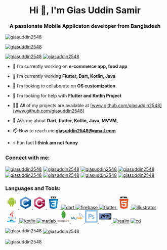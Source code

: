 <h1 align="center">Hi 👋, I'm Gias Uddin Samir</h1>
<h3 align="center">A passionate Mobile Applicaton developer from Bangladesh</h3>

<p align="left"> <img src="https://komarev.com/ghpvc/?username=giasuddin2548&label=Profile%20views&color=0e75b6&style=flat" alt="giasuddin2548" /> </p>

<p align="left"> <a href="https://github.com/ryo-ma/github-profile-trophy"><img src="https://github-profile-trophy.vercel.app/?username=giasuddin2548" alt="giasuddin2548" /></a> </p>

<p align="left"> 
  <a href="https://twitter.com/giasuddin2548" target="blank"><img src="https://img.shields.io/twitter/follow/giasuddin2548?logo=twitter&style=for-the-badge" alt="giasuddin2548" /></a> 
    <a href="https://www.facebook.com/giasuddin2548" target="blank"><img src="https://img.shields.io/badge/Facebook-1877F2?style=for-the-badge&logo=facebook&logoColor=white" alt="giasuddin2548" /></a> 

</p>


- 🔭 I’m currently working on **e-commerce app, food app**

- 🌱 I’m currently working **Flutter, Dart, Kotlin, Java**

- 👯 I’m looking to collaborate on **OS customization**

- 🤝 I’m looking for help with **Flutter and Kotlin Project**

- 👨‍💻 All of my projects are available at [www.github.com/giasuddin2548](www.github.com/giasuddin2548)

- 💬 Ask me about **Dart, flutter, Kotlin, Java, MVVM,**

- 📫 How to reach me **giasuddin2548@gmail.com**

- ⚡ Fun fact **I think am not funny**

<h3 align="left">Connect with me:</h3>
<p align="left">
<a href="https://codepen.io/giasuddin2548" target="blank"><img align="center" src="https://cdn.jsdelivr.net/npm/simple-icons@3.0.1/icons/codepen.svg" alt="giasuddin2548" height="30" width="40" /></a>
<a href="https://twitter.com/giasuddin2548" target="blank"><img align="center" src="https://cdn.jsdelivr.net/npm/simple-icons@3.0.1/icons/twitter.svg" alt="giasuddin2548" height="30" width="40" /></a>
<a href="https://linkedin.com/in/giasuddin2548" target="blank"><img align="center" src="https://cdn.jsdelivr.net/npm/simple-icons@3.0.1/icons/linkedin.svg" alt="giasuddin2548" height="30" width="40" /></a>
<a href="https://stackoverflow.com/users/giasuddin2548" target="blank"><img align="center" src="https://cdn.jsdelivr.net/npm/simple-icons@3.0.1/icons/stackoverflow.svg" alt="giasuddin2548" height="30" width="40" /></a>
<a href="https://fb.com/giasuddin2548" target="blank"><img align="center" src="https://cdn.jsdelivr.net/npm/simple-icons@3.0.1/icons/facebook.svg" alt="giasuddin2548" height="30" width="40" /></a>
<a href="https://instagram.com/giasuddin2548" target="blank"><img align="center" src="https://cdn.jsdelivr.net/npm/simple-icons@3.0.1/icons/instagram.svg" alt="giasuddin2548" height="30" width="40" /></a>
<a href="https://medium.com/giasuddin2548" target="blank"><img align="center" src="https://cdn.jsdelivr.net/npm/simple-icons@3.0.1/icons/medium.svg" alt="giasuddin2548" height="30" width="40" /></a>
<a href="https://www.youtube.com/c/giasuddin2548" target="blank"><img align="center" src="https://cdn.jsdelivr.net/npm/simple-icons@3.0.1/icons/youtube.svg" alt="giasuddin2548" height="30" width="40" /></a>
</p>

<h3 align="left">Languages and Tools:</h3>
<p align="left"> <a href="https://developer.android.com" target="_blank"> <img src="https://raw.githubusercontent.com/devicons/devicon/master/icons/android/android-original-wordmark.svg" alt="android" width="40" height="40"/> </a> <a href="https://www.cprogramming.com/" target="_blank"> <img src="https://raw.githubusercontent.com/devicons/devicon/master/icons/c/c-original.svg" alt="c" width="40" height="40"/> </a> <a href="https://www.w3schools.com/cpp/" target="_blank"> <img src="https://raw.githubusercontent.com/devicons/devicon/master/icons/cplusplus/cplusplus-original.svg" alt="cplusplus" width="40" height="40"/> </a> <a href="https://www.w3schools.com/css/" target="_blank"> <img src="https://raw.githubusercontent.com/devicons/devicon/master/icons/css3/css3-original-wordmark.svg" alt="css3" width="40" height="40"/> </a> <a href="https://dart.dev" target="_blank"> <img src="https://www.vectorlogo.zone/logos/dartlang/dartlang-icon.svg" alt="dart" width="40" height="40"/> </a> <a href="https://firebase.google.com/" target="_blank"> <img src="https://www.vectorlogo.zone/logos/firebase/firebase-icon.svg" alt="firebase" width="40" height="40"/> </a> <a href="https://flutter.dev" target="_blank"> <img src="https://www.vectorlogo.zone/logos/flutterio/flutterio-icon.svg" alt="flutter" width="40" height="40"/> </a> <a href="https://www.w3.org/html/" target="_blank"> <img src="https://raw.githubusercontent.com/devicons/devicon/master/icons/html5/html5-original-wordmark.svg" alt="html5" width="40" height="40"/> </a> <a href="https://www.adobe.com/in/products/illustrator.html" target="_blank"> <img src="https://www.vectorlogo.zone/logos/adobe_illustrator/adobe_illustrator-icon.svg" alt="illustrator" width="40" height="40"/> </a> <a href="https://www.java.com" target="_blank"> <img src="https://raw.githubusercontent.com/devicons/devicon/master/icons/java/java-original.svg" alt="java" width="40" height="40"/> </a> <a href="https://kotlinlang.org" target="_blank"> <img src="https://www.vectorlogo.zone/logos/kotlinlang/kotlinlang-icon.svg" alt="kotlin" width="40" height="40"/> </a> <a href="https://www.mathworks.com/" target="_blank"> <img src="https://raw.githubusercontent.com/simple-icons/simple-icons/master/icons/mathworks.svg" alt="matlab" width="40" height="40"/> </a> <a href="https://www.mongodb.com/" target="_blank"> <img src="https://raw.githubusercontent.com/devicons/devicon/master/icons/mongodb/mongodb-original-wordmark.svg" alt="mongodb" width="40" height="40"/> </a> <a href="https://www.mysql.com/" target="_blank"> <img src="https://raw.githubusercontent.com/devicons/devicon/master/icons/mysql/mysql-original-wordmark.svg" alt="mysql" width="40" height="40"/> </a> <a href="https://www.photoshop.com/en" target="_blank"> <img src="https://raw.githubusercontent.com/devicons/devicon/master/icons/photoshop/photoshop-line.svg" alt="photoshop" width="40" height="40"/> </a> <a href="https://www.php.net" target="_blank"> <img src="https://raw.githubusercontent.com/devicons/devicon/master/icons/php/php-original.svg" alt="php" width="40" height="40"/> </a> <a href="https://realm.io/" target="_blank"> <img src="https://raw.githubusercontent.com/bestofjs/bestofjs-webui/8665e8c267a0215f3159df28b33c365198101df5/public/logos/realm.svg" alt="realm" width="40" height="40"/> </a> <a href="https://www.adobe.com/products/xd.html" target="_blank"> <img src="https://cdn.worldvectorlogo.com/logos/adobe-xd.svg" alt="xd" width="40" height="40"/> </a> </p>

<p><img align="left" src="https://github-readme-stats.vercel.app/api/top-langs?username=giasuddin2548&show_icons=true&locale=en&layout=compact" alt="giasuddin2548" /></p>

<p>&nbsp;<img align="center" src="https://github-readme-stats.vercel.app/api?username=giasuddin2548&show_icons=true&locale=en" alt="giasuddin2548" /></p>

<p><img align="center" src="https://github-readme-streak-stats.herokuapp.com/?user=giasuddin2548&" alt="giasuddin2548" /></p>
